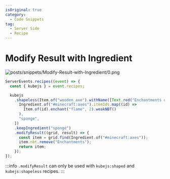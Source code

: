 ```yaml
---
isOriginal: true
category:
  - Code Snippets
tag:
  - Server Side
  - Recipe
---
```


# Modify Result with Ingredient

![posts/snippets/Modify-Result-with-Ingredient/0.png](/posts/snippets/Modify-Result-with-Ingredient/0.png)

```js
ServerEvents.recipes((event) => {
  const { kubejs } = event.recipes;

  kubejs
    .shapeless(Item.of("wooden_axe").withName([Text.red("Enchantments on axes will be removed, not replaced with wooden axes")]), [
      Ingredient.of("#minecraft:axes").itemIds.map((id) =>
        Item.of(id).enchant("flame", 2).weakNBT()
      ),
      "sponge",
    ])
    .keepIngredient("sponge")
    .modifyResult((grid, result) => {
      const item = grid.find(Ingredient.of("#minecraft:axes"));
      item.nbt.remove("Enchantments");
      return item;
    });
});
```

:::info
`.modifyResult` can only be used with `kubejs:shaped` and `kubejs:shapeless` recipes.
:::
